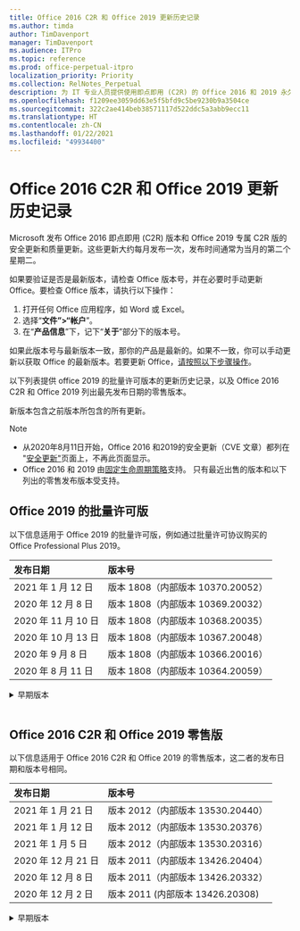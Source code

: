 ```yaml
---
title: Office 2016 C2R 和 Office 2019 更新历史记录
ms.author: timda
author: TimDavenport
manager: TimDavenport
ms.audience: ITPro
ms.topic: reference
ms.prod: office-perpetual-itpro
localization_priority: Priority
ms.collection: RelNotes_Perpetual
description: 为 IT 专业人员提供使用即点即用 (C2R) 的 Office 2016 和 2019 永久版本的更新历史记录
ms.openlocfilehash: f1209ee3059dd63e5f5bfd9c5be9230b9a3504ce
ms.sourcegitcommit: 322c2ae414beb38571117d522ddc5a3abb9ecc11
ms.translationtype: HT
ms.contentlocale: zh-CN
ms.lasthandoff: 01/22/2021
ms.locfileid: "49934400"
---
```

# <a name="update-history-for-office-2016-c2r-and-office-2019"></a>Office 2016 C2R 和 Office 2019 更新历史记录

Microsoft 发布 Office 2016 即点即用 (C2R) 版本和 Office 2019 专属 C2R 版的安全更新和质量更新。这些更新大约每月发布一次，发布时间通常为当月的第二个星期二。

如果要验证是否是最新版本，请检查 Office 版本号，并在必要时手动更新 Office。要检查 Office 版本，请执行以下操作：

  1.    打开任何 Office 应用程序，如 Word 或 Excel。
  2.    选择“**文件”>“帐户**”。
  3.    在“**产品信息**”下，记下“**关于**”部分下的版本号。

如果此版本号与最新版本一致，那你的产品是最新的。如果不一致，你可以手动更新以获取 Office 的最新版本。若要更新 Office，[请按照以下步骤操作](https://support.office.com/article/2ab296f3-7f03-43a2-8e50-46de917611c5)。


以下列表提供 office 2019 的批量许可版本的更新历史记录，以及 Office 2016 C2R 和 Office 2019 列出最先发布日期的零售版本。

新版本包含之前版本所包含的所有更新。


 > [!NOTE]
> - 从2020年8月11日开始，Office 2016 和2019的安全更新（CVE 文章）都列在 "[安全更新"](https://docs.microsoft.com/officeupdates/microsoft365-apps-security-updates)页面上，不再此页面显示。 
> - Office 2016 和 2019 由[固定生命周期策略](https://docs.microsoft.com/lifecycle/policies/fixed)支持。 只有最近出售的版本和以下列出的零售发布版本受支持。


## <a name="volume-licensed-versions-of-office-2019"></a>Office 2019 的批量许可版
以下信息适用于 Office 2019 的批量许可版，例如通过批量许可协议购买的 Office Professional Plus 2019。

[//]: # (请勿删除批量许可表开头)


|**发布日期**|**版本号**|
|:-----|:-----|
|2021 年 1 月 12 日|版本 1808（内部版本 10370.20052）|
|2020 年 12 月 8 日|版本 1808（内部版本 10369.20032）|
|2020 年 11 月 10 日|版本 1808（内部版本 10368.20035）|
|2020 年 10 月 13 日|版本 1808（内部版本 10367.20048）|
|2020 年 9 月 8 日|版本 1808（内部版本 10366.20016）|
|2020 年 8 月 11 日|版本 1808（内部版本 10364.20059）|


[//]: # (请勿删除批量许可表结尾)

<details>
<summary>早期版本</summary>
 

[//]: # (请勿删除批量许可旧表开头)


|**发布日期**|**版本号**|
|:-----|:-----|
|2020 年 7 月 14 日   |版本 1808（内部版本 10363.20015）  |
|2020 年 6 月 9 日   |版本 1808（内部版本 10361.20002）  |
|2020 年 5 月12 日   |版本 1808（内部版本 10359.20023）  |
|2020 年 4 月 14 日   |版本 1808 （内部版本 10358.20061）  |
|2020 年 3 月 10 日   |版本 1808（内部版本 10357.20081）  |
|2020 年 2 月 11 日   |版本 1808（内部版本 10356.20006）  |


[//]: # (请勿删除批量许可旧表结尾)

</details>


<br/>

## <a name="retail-versions-of-office-2016-c2r-and-office-2019"></a>Office 2016 C2R 和 Office 2019 零售版
以下信息适用于 Office 2016 C2R 和 Office 2019 的零售版本，这二者的发布日期和版本号相同。

[//]: # (请勿删除零售表开头)


|**发布日期**|**版本号**|
|:-----|:-----|
|2021 年 1 月 21 日|版本 2012（内部版本 13530.20440）|
|2021 年 1 月 12 日|版本 2012（内部版本 13530.20376）|
|2021 年 1 月 5 日|版本 2012（内部版本 13530.20316）|
|2020 年 12 月 21 日|版本 2011（内部版本 13426.20404）|
|2020 年 12 月 8 日|版本 2011（内部版本 13426.20332）|
|2020 年 12 月 2 日|版本 2011 (内部版本 13426.20308) |


[//]: # (请勿删除零售表结尾)

<details>
<summary>早期版本</summary>
 

[//]: # (请勿删除零售旧表开头)


|**发布日期**|**版本号**|
|:-----|:-----|
|2020 年 11 月 30 日|版本 2011（内部版本 13426.20294）|
|2020 年 11 月 23 日|版本 2011（内部版本13426.20274）|
|2020 年 11 月 17 日|版本 2010（内部版本 13328.20408）|
|2020 年 11 月 10 日|版本 2010（内部版本 13328.20356）|
|2020 年 10 月 27 日|版本 2010（内部版本 13328.20292）|
|2020 年 10 月 21 日|版本 2009（内部版本 13231.20418）|
|2020 年 10 月 13 日|版本 2009（内部版本 13231.20390）|
|2020 年 10 月 8 日|版本 2009 (内部版本 13231.20368)|
|2020 年 9 月 28 日|版本 2009（内部版本 13231.20262）|
|2020 年 9 月 22 日|版本 2008（内部版本 13127.20508）|
|2020 年 9 月9 日|版本 2008（内部版本 13127.20408）|
|2020 年 8 月 31 日|版本 2008（内部版本 13127.20296）|
|2020 年 8 月 25 日|版本 2007（内部版本 13029.20460）|
|2020 年 8 月 11 日|版本 2007（内部版本 13029.20344）|
|2020 年 7 月 30 日|版本 2007（内部版本 13029.20308）  |
|2020 年 7 月 28 日|版本 2006（内部版本 13001.20498）  |
|2020 年 7 月 14 日|版本 2006（内部版本 13001.20384）  |
|2020 年 6 月 30 日|版本 2006（内部版本 13001.20266）  |
|2020 年 6 月 24 日|版本 2005（内部版本 12827.20470）  |
|2020 年 6 月 9 日|版本 2005（内部版本 12827.20336）  |
|2020 年 6 月 2 日|版本 2005（内部版本 12827.20268）  |
|2020 年 5 月 21 日|版本 2004（内部版本 12730.20352）  |
|2020 年 5 月12 日|版本 2004（内部版本 12730.20270）  |
|2020 年 5 月 4 日|版本 2004（内部版本 12730.20250）  |
|2020 年 4 月 29 日|版本 2004 （内部版本 12730.20236）  |
|2020 年 4 月 15 日|版本 2003 （内部版本 12624.20466）  |
|2020 年 4 月 14 日|版本 2003（内部版本 12624.20442）  |
|2020 年 3 月 31 日|版本 2003（内部版本 12624.20382）  |
|2020 年 3 月25 日|版本 2003（内部版本 12624.20320）  |
|2020 年 3 月 10 日|版本 2002（内部版本 12527.20278）  |
|2020 年 3 月 1 日   |版本 2002（内部版本 12527.20242）  |


[//]: # (请勿删除零售旧表结尾)


</details>






